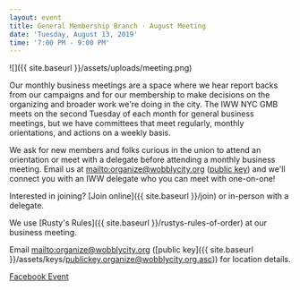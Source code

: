 ```yaml
---
layout: event
title: General Membership Branch · August Meeting
date: 'Tuesday, August 13, 2019'
time: '7:00 PM - 9:00 PM'
---
```

![]({{ site.baseurl }}/assets/uploads/meeting.png)

Our monthly business meetings are a space where we hear report backs from our campaigns and for our membership to make decisions on the organizing and broader work we're doing in the city. The IWW NYC GMB meets on the second Tuesday of each month for general business meetings, but we have committees that meet regularly, monthly orientations, and actions on a weekly basis.

We ask for new members and folks curious in the union to attend an orientation or meet with a delegate before attending a monthly business meeting. Email us at <mailto:organize@wobblycity.org> ([public key](/assets/keys/publickey.organize@wobblycity.org.asc)) and we'll connect you with an IWW delegate who you can meet with one-on-one!

Interested in joining? [Join online]({{ site.baseurl }}/join) or in-person with a delegate.

We use [Rusty's Rules]({{ site.baseurl }}/rustys-rules-of-order) at our business meeting.

Email <mailto:organize@wobblycity.org> ([public key]({{ site.baseurl }}/assets/keys/publickey.organize@wobblycity.org.asc)) for location details.

[Facebook Event](https://www.facebook.com/events/314668819251090)
